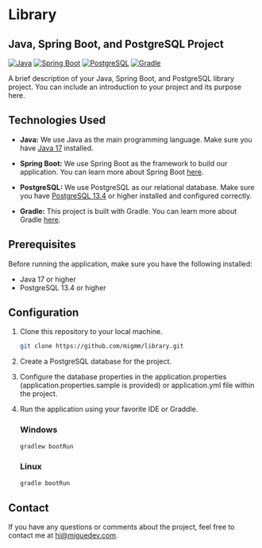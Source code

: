 # Library
## Java, Spring Boot, and PostgreSQL Project

[![Java](https://img.shields.io/badge/Java-17-blue.svg)](https://www.oracle.com/java/) [![Spring Boot](https://img.shields.io/badge/Spring%20Boot-3.1.4-brightgreen.svg)](https://spring.io/projects/spring-boot) [![PostgreSQL](https://img.shields.io/badge/PostgreSQL-13.4-blue.svg)](https://www.postgresql.org/) [![Gradle](https://img.shields.io/badge/Gradle-8.2.1-brightgreen.svg)](https://gradle.org/)

A brief description of your Java, Spring Boot, and PostgreSQL library project. You can include an introduction to your project and its purpose here.

## Technologies Used

- **Java:** We use Java as the main programming language. Make sure you have [Java 17](https://www.oracle.com/java/) installed.

- **Spring Boot:** We use Spring Boot as the framework to build our application. You can learn more about Spring Boot [here](https://spring.io/projects/spring-boot).

- **PostgreSQL:** We use PostgreSQL as our relational database. Make sure you have [PostgreSQL 13.4](https://www.postgresql.org/) or higher installed and configured correctly.

- **Gradle:** This project is built with Gradle. You can learn more about Gradle [here](https://gradle.org/).


## Prerequisites

Before running the application, make sure you have the following installed:

- Java 17 or higher
- PostgreSQL 13.4 or higher


## Configuration

1. Clone this repository to your local machine.
   ```bash
   git clone https://github.com/migmm/library.git 
    ```
2. Create a PostgreSQL database for the project.

3. Configure the database properties in the application.properties (application.properties.sample is provided) or application.yml file within the project.

4. Run the application using your favorite IDE or Graddle.

    ### Windows
    ```bash
    gradlew bootRun
    ```
    
    ### Linux
    ```bash
    gradle bootRun
    ```


## Contact

If you have any questions or comments about the project, feel free to contact me at hi@miguedev.com.